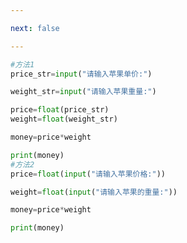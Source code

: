 ```yaml
---

next: false

---
```




<BlogInfo id="463" title="5.超市买苹果" author="白日梦想猿" pv=0 read_times=0 pre_cost_time="0分12秒" category="python基础" tag_list="['python基础']" create_time="2019.08.27 20:33:10" update_time="2019.08.27 20:33:10" />

```python
#方法1
price_str=input("请输入苹果单价:")

weight_str=input("请输入苹果重量:")

price=float(price_str)
weight=float(weight_str)

money=price*weight

print(money)
#方法2
price=float(input("请输入苹果价格:"))

weight=float(input("请输入苹果的重量:"))

money=price*weight

print(money)

```



<ActionBox />
